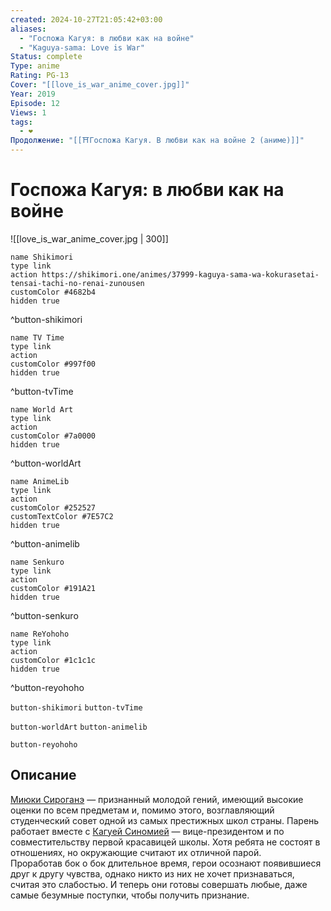 ```yaml
---
created: 2024-10-27T21:05:42+03:00
aliases:
  - "Госпожа Кагуя: в любви как на войне"
  - "Kaguya-sama: Love is War"
Status: complete
Type: anime
Rating: PG-13
Cover: "[[love_is_war_anime_cover.jpg]]"
Year: 2019
Episode: 12
Views: 1
tags:
  - ❤
Продолжение: "[[⛩️Госпожа Кагуя. В любви как на войне 2 (аниме)]]"
---
```


# Госпожа Кагуя: в любви как на войне

![[love_is_war_anime_cover.jpg | 300]]

```button
name Shikimori
type link
action https://shikimori.one/animes/37999-kaguya-sama-wa-kokurasetai-tensai-tachi-no-renai-zunousen
customColor #4682b4
hidden true
```
^button-shikimori

```button
name TV Time
type link
action 
customColor #997f00
hidden true
```
^button-tvTime

```button
name World Art
type link
action 
customColor #7a0000
hidden true
```
^button-worldArt

```button
name AnimeLib
type link
action 
customColor #252527
customTextColor #7E57C2
hidden true
```
^button-animelib

```button
name Senkuro
type link
action 
customColor #191A21
hidden true
```
^button-senkuro

```button
name ReYohoho
type link
action 
customColor #1c1c1c
hidden true
```
^button-reyohoho



`button-shikimori` `button-tvTime`

`button-worldArt` `button-animelib`

`button-reyohoho`

## Описание

[Миюки Сироганэ](https://shikimori.one/characters/136685-miyuki-shirogane) — признанный молодой гений, имеющий высокие оценки по всем предметам и, помимо этого, возглавляющий студенческий совет одной из самых престижных школ страны. Парень работает вместе с [Кагуей Синомией](https://shikimori.one/characters/136359-kaguya-shinomiya) — вице-президентом и по совместительству первой красавицей школы. Хотя ребята не состоят в отношениях, но окружающие считают их отличной парой.  
Проработав бок о бок длительное время, герои осознают появившиеся друг к другу чувства, однако никто из них не хочет признаваться, считая это слабостью. И теперь они готовы совершать любые, даже самые безумные поступки, чтобы получить признание.
